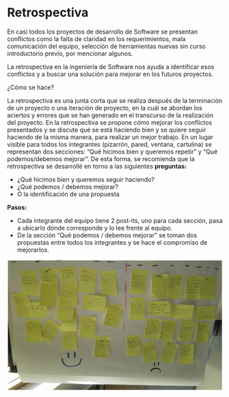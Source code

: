 # Retrospectiva

En casi todos los proyectos de desarrollo de Software se presentan conflictos como la falta de claridad en los requerimientos, mala comunicación del equipo, selección de herramientas nuevas sin curso introductorio previo, por mencionar algunos.

La retrospectiva en la ingeniería de Software nos ayuda a identificar esos conflictos y a buscar una solución para mejorar en los futuros proyectos.

¿Cómo se hace?

La retrospectiva es una junta corta que se realiza después de la terminación de un proyecto o una iteración de proyecto, en la cuál se abordan los aciertos y errores que se han generado en el transcurso de la realización del proyecto. En la retrospectiva se propone cómo mejorar los conflictos presentados y se discute qué se está haciendo bien y se quiere seguir haciendo de la misma manera, para realizar un mejor trabajo. 
En un lugar visible para todos los integrantes (pizarrón, pared, ventana, cartulina) se representan dos secciones: “Qué hicimos bien y queremos repetir” y “Qué podemos/debemos mejorar”.
De esta forma, se recomienda que la retrospectiva se desarrollé en torno a las  siguientes __preguntas:__

* ¿Qué hicimos bien y queremos seguir haciendo?
* ¿Qué podemos / debemos mejorar?
* O la identificación de una propuesta

__Pasos:__ 

* Cada integrante del equipo tiene 2 post-its, uno para cada sección, pasa a ubicarlo dónde corresponde y lo lee frente al equipo.
* De la sección “Qué podemos / debemos mejorar” se toman dos propuestas entre todos los integrantes y se hace el compromiso de mejorarlos.

![Ejemplo de Retrospectiva de curso en CIMAT Guanajuato Mayo 2015.](images/Retrospectiva.png)
